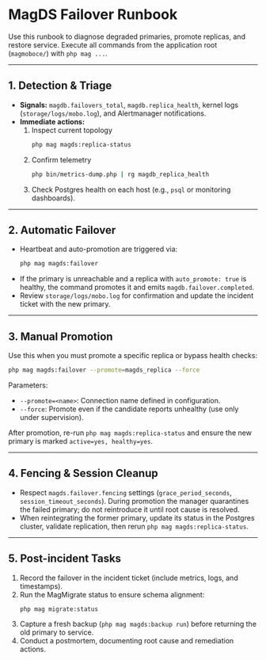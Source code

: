 # MagDS Failover Runbook

Use this runbook to diagnose degraded primaries, promote replicas, and restore service. Execute all commands from the application root (`magmoboce/`) with `php mag ...`.

---

## 1. Detection & Triage
- **Signals:** `magdb.failovers_total`, `magdb.replica_health`, kernel logs (`storage/logs/mobo.log`), and Alertmanager notifications.
- **Immediate actions:**
  1. Inspect current topology  
     ```bash
     php mag magds:replica-status
     ```
  2. Confirm telemetry  
     ```bash
     php bin/metrics-dump.php | rg magdb_replica_health
     ```
  3. Check Postgres health on each host (e.g., `psql` or monitoring dashboards).

---

## 2. Automatic Failover
- Heartbeat and auto-promotion are triggered via:
  ```bash
  php mag magds:failover
  ```
- If the primary is unreachable and a replica with `auto_promote: true` is healthy, the command promotes it and emits `magdb.failover.completed`.
- Review `storage/logs/mobo.log` for confirmation and update the incident ticket with the new primary.

---

## 3. Manual Promotion
Use this when you must promote a specific replica or bypass health checks:

```bash
php mag magds:failover --promote=magds_replica --force
```

Parameters:
- `--promote=<name>`: Connection name defined in configuration.
- `--force`: Promote even if the candidate reports unhealthy (use only under supervision).

After promotion, re-run `php mag magds:replica-status` and ensure the new primary is marked `active=yes, healthy=yes`.

---

## 4. Fencing & Session Cleanup
- Respect `magds.failover.fencing` settings (`grace_period_seconds`, `session_timeout_seconds`). During promotion the manager quarantines the failed primary; do not reintroduce it until root cause is resolved.
- When reintegrating the former primary, update its status in the Postgres cluster, validate replication, then rerun `php mag magds:replica-status`.

---

## 5. Post-incident Tasks
1. Record the failover in the incident ticket (include metrics, logs, and timestamps).
2. Run the MagMigrate status to ensure schema alignment:
   ```bash
   php mag migrate:status
   ```
3. Capture a fresh backup (`php mag magds:backup run`) before returning the old primary to service.
4. Conduct a postmortem, documenting root cause and remediation actions.
